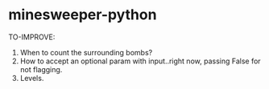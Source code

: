 # minesweeper-python
TO-IMPROVE:
1. When to count the surrounding bombs?
2. How to accept an optional param with input..right now, passing False for not flagging.
3. Levels.
